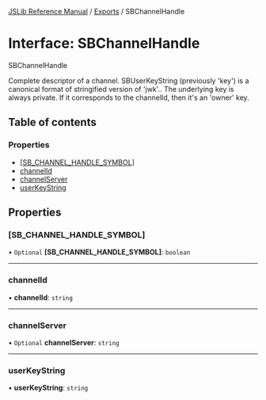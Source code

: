 [JSLib Reference Manual](../jslib2.md) / [Exports](../modules.md) / SBChannelHandle

# Interface: SBChannelHandle

SBChannelHandle

Complete descriptor of a channel. SBUserKeyString (previously 'key')
is a canonical format of stringified version of 'jwk'..
The underlying key is always private. If it corresponds to the channelId,
then it's an 'owner' key.

## Table of contents

### Properties

- [[SB\_CHANNEL\_HANDLE\_SYMBOL]](SBChannelHandle.md#[sb_channel_handle_symbol])
- [channelId](SBChannelHandle.md#channelid)
- [channelServer](SBChannelHandle.md#channelserver)
- [userKeyString](SBChannelHandle.md#userkeystring)

## Properties

### <a id="[sb_channel_handle_symbol]" name="[sb_channel_handle_symbol]"></a> [SB\_CHANNEL\_HANDLE\_SYMBOL]

• `Optional` **[SB\_CHANNEL\_HANDLE\_SYMBOL]**: `boolean`

___

### <a id="channelid" name="channelid"></a> channelId

• **channelId**: `string`

___

### <a id="channelserver" name="channelserver"></a> channelServer

• `Optional` **channelServer**: `string`

___

### <a id="userkeystring" name="userkeystring"></a> userKeyString

• **userKeyString**: `string`
